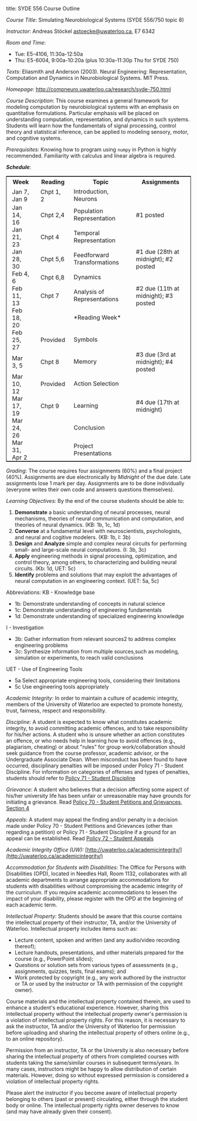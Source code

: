 title: SYDE 556 Course Outline

_Course Title_: Simulating Neurobiological Systems (SYDE 556/750 topic 8)

_Instructor_: Andreas Stöckel [astoecke@uwaterloo.ca](mailto:astoecke@uwaterloo.ca), E7 6342

_Room and Time_:
* Tue: E5-4106, 11:30a-12:50a
* Thu: E5-6004, 9:00a-10:20a (plus 10:30a-11:30p Thu for SYDE 750)

_Texts_: Eliasmith and Anderson (2003). Neural Engineering: Representation, Computation
and Dynamics in Neurobiological Systems. MIT Press.

_Homepage_: http://compneuro.uwaterloo.ca/research/syde-750.html

_Course Description_: This course examines a general framework for modeling
computation by neurobiological systems with an emphasis on quantitative
formulations. Particular emphasis will be placed on understanding computation,
representation, and dynamics in such systems. Students will learn how the
fundamentals of signal processing, control theory and statistical inference,
can be applied to modeling sensory, motor, and cognitive systems.

_Prerequisites:_ Knowing how to program using `numpy` in Python is highly recommended.  Familiarity with calculus and linear algebra is required.

**_Schedule_**:

<table style="border: 1px solid black;" cellspacing="10">
<tr><th>Week</th><th>Reading</th><th>Topic</th><th>Assignments</th></tr>

<tr><td style="padding:0 15px 0 15px;">Jan 7, Jan 9</td><td style="padding:0 15px 0 15px;">Chpt 1, 2</td><td>Introduction, Neurons</td><td style="padding:0 15px 0 15px;"></td></tr>

<tr><td style="padding:0 15px 0 15px;">Jan 14, 16</td><td style="padding:0 15px 0 15px;">Chpt 2,4</td><td>Population Representation</td><td style="padding:0 15px 0 15px;">#1 posted</td></tr>

<tr><td style="padding:0 15px 0 15px;">Jan 21, 23</td><td style="padding:0 15px 0 15px;">Chpt 4</td><td>Temporal Representation</td><td style="padding:0 15px 0 15px;"></td></tr>

<tr><td style="padding:0 15px 0 15px;">Jan 28, 30</td><td style="padding:0 15px 0 15px;">Chpt 5,6</td><td>Feedforward Transformations</td><td style="padding:0 15px 0 15px;">#1 due (28th at midnight); #2 posted</td></tr>

<tr><td style="padding:0 15px 0 15px;">Feb 4, 6</td><td style="padding:0 15px 0 15px;">Chpt 6,8</td><td>Dynamics</td><td style="padding:0 15px 0 15px;"></td></tr>

<tr><td style="padding:0 15px 0 15px;">Feb 11, 13</td><td style="padding:0 15px 0 15px;">Chpt 7</td><td>Analysis of Representations</td><td style="padding:0 15px 0 15px;">#2 due (11th at midnight); #3 posted</td></tr>

<tr><td style="padding:0 15px 0 15px;">Feb 18, 20</td><td></td><td>*Reading Week*</td><td></td></tr>

<tr><td style="padding:0 15px 0 15px;">Feb 25, 27</td><td style="padding:0 15px 0 15px;">Provided</td><td>Symbols</td><td style="padding:0 15px 0 15px;"></td></tr>

<tr><td style="padding:0 15px 0 15px;">Mar 3, 5</td><td style="padding:0 15px 0 15px;">Chpt 8</td><td>Memory</td><td style="padding:0 15px 0 15px;">#3 due (3rd at midnight); #4 posted</td></tr>

<tr><td style="padding:0 15px 0 15px;">Mar 10, 12</td><td style="padding:0 15px 0 15px;">Provided</td><td>Action Selection</td><td style="padding:0 15px 0 15px;"></td></tr>

<tr><td style="padding:0 15px 0 15px;">Mar 17, 19</td><td style="padding:0 15px 0 15px;">Chpt 9</td><td>Learning</td><td style="padding:0 15px 0 15px;">#4 due (17th at midnight)</td></tr>

<tr><td style="padding:0 15px 0 15px;">Mar 24, 26</td><td style="padding:0 15px 0 15px;"></td><td>Conclusion</td><td style="padding:0 15px 0 15px;"></td></tr>

<tr><td style="padding:0 15px 0 15px;">Mar 31, Apr 2</td><td style="padding:0 15px 0 15px;"></td><td>Project Presentations</td><td style="padding:0 15px 0 15px;"></td></tr>

</table>


_Grading_: The course requires four assignments (60%) and a final project (40%). Assignments are due electronically by _Midnight_ of the due date. Late assignments lose 1 mark per day. Assignments are to be done individually (everyone writes their own code and answers questions themselves).

_Learning Objectives:_ By the end of the course students should be able to:

1. **Demonstrate** a basic understanding of neural processes, neural mechanisms, theories of neural communication and computation, and theories of neural dynamics. (KB: 1b, 1c, 1d)
2. **Converse** at a fundamental level with neuroscientists, psychologists, and neural and cogitive modelers. (KB: 1b, I: 3b)
3. **Design** and **Analyze** simple and complex neural circuits for performing small- and large-scale neural computations. (I: 3b, 3c)
4. **Apply** engineering methods in signal processing, optimization, and control theory, among others, to characterizing and building neural circuits. (Kb: 1d, UET: 5c)
5. **Identify** problems and solutions that may exploit the advantages of neural computation in an engineering context. (UET: 5a, 5c)

Abbreviations:
KB - Knowledge base
  - 1b: Demonstrate understanding of concepts in natural science
  - 1c: Demonstrate understanding of engineering fundamentals
  - 1d: Demonstrate understanding of specialized engineering knowledge

I - Investigation
  - 3b: Gather information from relevant sources2 to address complex engineering problems
  - 3c: Synthesize information from multiple sources,such as modeling, simulation or
experiments, to reach valid conclusions

UET - Use of Engineering Tools
  - 5a Select appropriate engineering tools, considering their limitations
  - 5c Use engineering tools appropriately

_Academic Integrity:_ In order to maintain a culture of academic integrity,
members of the University of Waterloo are expected to promote honesty, trust,
fairness, respect and responsibility.

_Discipline:_ A student is expected to know what constitutes academic
integrity, to avoid committing academic offences, and to take responsibility
for his/her actions. A student who is unsure whether an action constitutes an
offence, or who needs help in learning how to avoid offences (e.g.,
plagiarism, cheating) or about "rules" for group work/collaboration should
seek guidance from the course professor, academic advisor, or the
Undergraduate Associate Dean. When misconduct has been found to have occurred,
disciplinary penalties will be imposed under Policy 71 - Student Discipline.
For information on categories of offenses and types of penalties, students
should refer to [Policy 71 - Student Discipline](http://www.adm.uwaterloo.ca/infosec/Policies/policy71.htm)

_Grievance_: A student who believes that a decision affecting some aspect of
his/her university life has been unfair or unreasonable may have grounds for
initiating a grievance. Read [Policy 70 - Student Petitions and Grievances, Section 4](http://www.adm.uwaterloo.ca/infosec/Policies/policy70.htm)

_Appeals_: A student may appeal the finding and/or penalty in a decision made
under Policy 70 - Student Petitions and Grievances (other than regarding a
petition) or Policy 71 - Student Discipline if a ground for an appeal can be
established. Read [Policy 72 - Student Appeals](http://www.adm.uwaterloo.ca/infosec/Policies/policy72.htm)

_Academic Integrity Office (UW):_ [http://uwaterloo.ca/academicintegrity/](http://uwaterloo.ca/academicintegrity/)

_Accommodation for Students with Disabilities:_ The Office for Persons with
Disabilities (OPD), located in Needles Hall, Room 1132, collaborates with all
academic departments to arrange appropriate accommodations for students with
disabilities without compromising the academic integrity of the curriculum. If
you require academic accommodations to lessen the impact of your disability,
please register with the OPD at the beginning of each academic term.

_Intellectual Property:_
Students should be aware that this course contains the intellectual property of their instructor, TA, and/or the University of Waterloo.  Intellectual property includes items such as:<ul>
<li>Lecture content, spoken and written (and any audio/video recording thereof);</li>
<li>Lecture handouts, presentations, and other materials prepared for the course (e.g., PowerPoint slides);</li>
<li>Questions or solution sets from various types of assessments (e.g., assignments, quizzes, tests, final exams); and</li>
<li>Work protected by copyright (e.g., any work authored by the instructor or TA or used by the instructor or TA with permission of the copyright owner).</li></ul>

Course materials and the intellectual property contained therein, are used to enhance a student's educational experience.  However, sharing this intellectual property without the intellectual property owner's permission is a violation of intellectual property rights.  For this reason, it is necessary to ask the instructor, TA and/or the University of Waterloo for permission before uploading and sharing the intellectual property of others online (e.g., to an online repository).

Permission from an instructor, TA or the University is also necessary before sharing the intellectual property of others from completed courses with students taking the same/similar courses in subsequent terms/years.  In many cases, instructors might be happy to allow distribution of certain materials.  However, doing so without expressed permission is considered a violation of intellectual property rights.

Please alert the instructor if you become aware of intellectual property belonging to others (past or present) circulating, either through the student body or online.  The intellectual property rights owner deserves to know (and may have already given their consent).
